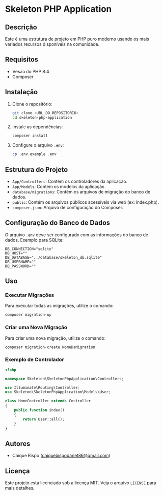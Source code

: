 # Skeleton PHP Application

## Descrição

Este é uma estrutura de projeto em PHP puro moderno usando os mais variados recursos disponíveis na comunidade.

## Requisitos

- Vesao do PHP 8.4
- Composer

## Instalação

1. Clone o repositório:
    ```sh
    git clone <URL_DO_REPOSITORIO>
    cd skeleton-php-application
    ```

2. Instale as dependências:
    ```sh
    composer install
    ```

3. Configure o arquivo `.env`:
    ```sh
    cp .env.exemple .env
    ```

## Estrutura do Projeto

- `App/Controllers`: Contém os controladores da aplicação.
- `App/Models`: Contém os modelos da aplicação.
- `database/migrations`: Contém os arquivos de migração do banco de dados.
- `public`: Contém os arquivos públicos acessíveis via web (ex: index.php).
- `composer.json`: Arquivo de configuração do Composer.

## Configuração do Banco de Dados

O arquivo `.env` deve ser configurado com as informações do banco de dados. Exemplo para SQLite:

```dotenv
DB_CONNECTION="sqlite"
DB_HOST=""
DB_DATABASE="../database/skeleton_db.sqlite"
DB_USERNAME=""
DB_PASSWORD=""
```

## Uso

### Executar Migrações

Para executar todas as migrações, utilize o comando:

```sh
composer migration-up
```

### Criar uma Nova Migração

Para criar uma nova migração, utilize o comando:

```sh
composer migration-create NomeDaMigration
```

### Exemplo de Controlador

```php
<?php

namespace Skeleton\SkeletonPhpApplication\Controllers;

use Illuminate\Routing\Controller;
use Skeleton\SkeletonPhpApplication\Models\User;

class HomeController extends Controller
{
    public function index()
    {
        return User::all();
    }
}
```

## Autores

- Caique Bispo (caiquebispodanet86@gmail.com)

## Licença

Este projeto está licenciado sob a licença MIT. Veja o arquivo `LICENSE` para mais detalhes.

